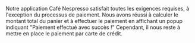 Notre application Café Nespresso satisfait toutes les exigences requises, à l'exception du processus de paiement. Nous avons réussi à calculer le montant total du panier et à effectuer le paiement en affichant un popup indiquant "Paiement effectué avec succès !" Cependant, il nous reste à mettre en place le paiement par carte de crédit. 
